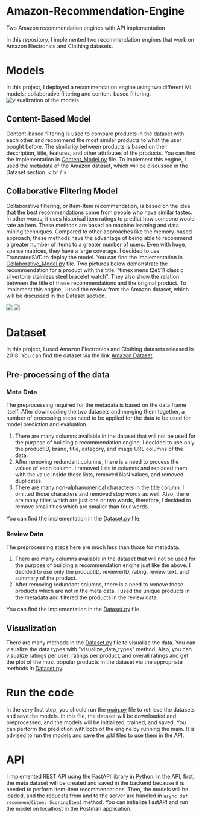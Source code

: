 # Amazon-Recommendation-Engine
Two Amazon recommendation engines with API implementation

In this repository, I implemented two recommendation engines that work on Amazon Electronics and Clothing datasets.

# Models
In this project, I deployed a recommendation engine using two different ML models: collaborative filtering and content-based filtering. 
![visualization of the models](https://miro.medium.com/v2/resize:fit:720/format:webp/0*Ys_g_6dpXLf9pWH6)

## Content-Based Model
Content-based filtering is used to compare products in the dataset with each other and recommend the most similar products to what the user bought before. The similarity between products is based on their description, title, features, and other attributes of the products. You can find the implementation in [Content_Model.py](Content_Model.py) file. To implement this engine, I used the metadata of the Amazon dataset, which will be discussed in the Dataset section. < br / >

## Collaborative Filtering Model
Collaborative filtering, or Item-Item recommendation, is based on the idea that the best recommendations come from people who have similar tastes. In other words, it uses historical item ratings to predict how someone would rate an item. These methods are based on machine learning and data mining techniques. Compared to other approaches like the memory-based approach, these methods have the advantage of being able to recommend a greater number of items to a greater number of users. Even with huge, sparse matrices, they have a large coverage. I decided to use TruncatedSVD to deploy the model. You can find the implementation in [Collaborative_Model.py](Collaborative_Model.py) file. Two pictures below demonstrate the recommendation for a product with the title: "timex mens t2e511 classic silvertone stainless steel bracelet watch". They also show the relation between the title of these recommendations and the original product.
To implement this engine, I used the review from the Amazon dataset, which will be discussed in the Dataset section.

<img src="Images/">
<img src="Images/FIG%201.png">


# Dataset
In this project, I used Amazon Electronics and Clothing datasets released in 2018. You can find the dataset via the link [Amazon Dataset](https://cseweb.ucsd.edu/~jmcauley/datasets/amazon_v2/#files).

## Pre-processing of the data

### Meta Data
The preprocessing required for the metadata is based on the data frame itself. After downloading the two datasets and merging them together, a number of processing steps need to be applied for the data to be used for model prediction and evaluation.
1. There are many columns available in the dataset that will not be used for the purpose of building a recommendation engine. I decided to use only the productID, brand, title, category, and image URL columns of the data.
2. After removing redundant columns, there is a need to process the values of each column. I removed lists in columns and replaced them with the value inside those lists, removed NaN values, and removed duplicates.
3. There are many non-alphanumerical characters in the title column. I omitted those characters and removed stop words as well. Also, there are many titles which are just one or two words, therefore, I decided to remove small titles which are smaller than four words.
   
You can find the implementation in the [Dataset.py](Dataset.py) file.

### Review Data
The preprocessing steps here are much less than those for metadata.
1. There are many columns available in the dataset that will not be used for the purpose of building a recommendation engine just like the above. I decided to use only the productID, reviewerID, rating, review text, and summary of the product.
2. After removing redundant columns, there is a need to remove those products which are not in the meta data. I used the unique products in the metadata and filtered the products in the review data.
   
You can find the implementation in the [Dataset.py](Dataset.py) file.

## Visualization
There are many methods in the [Dataset.py](Dataset.py) file to visualize the data. You can visualize the data types with "visualize_data_types" method. Also, you can visualize ratings per user, ratings per product, and overall ratings and get the plot of the most popular products in the dataset via the appropriate methods in [Dataset.py](Dataset.py).

# Run the code
In the very first step, you should run the [main.py](main.py) file to retrieve the datasets and save the models. In this file, the dataset will be downloaded and preprocessed, and the models will be initialized, trained, and saved. You can perform the prediction with both of the engine by running the main. It is advised to run the models and save the .pkl files to use them in the API.

# API
I implemented REST API using the FastAPI library in Python. In the API, first, the meta dataset will be created and saved in the backend because it is needed to perform item-item recommendations. Then, the models will be loaded, and the requests from and to the server are handled in `async def recommend(item: ScoringItem)` method. You can initialize FastAPI and run the model on localhost in the Postman application.




